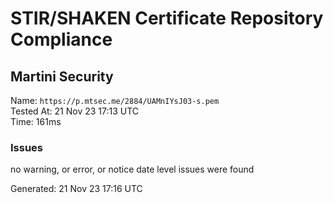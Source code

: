 # STIR/SHAKEN Certificate Repository Compliance

## Martini Security

Name: `https://p.mtsec.me/2884/UAMnIYsJ03-s.pem`\
Tested At: 21 Nov 23 17:13 UTC\
Time: 161ms

### Issues

no warning, or error, or notice date level issues were found

Generated: 21 Nov 23 17:16 UTC